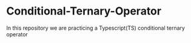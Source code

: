 # Conditional-Ternary-Operator
In this repository we are practicing a Typescript(TS) conditional ternary operator
